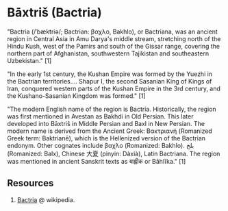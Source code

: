 # Bāxtriš (Bactria)

"Bactria (/ˈbæktriə/; Bactrian: βαχλο, Bakhlo), or Bactriana, was an ancient region in Central Asia in Amu Darya's middle stream, stretching north of the Hindu Kush, west of the Pamirs and south of the Gissar range, covering the northern part of Afghanistan, southwestern Tajikistan and southeastern Uzbekistan." [1]

"In the early 1st century, the Kushan Empire was formed by the Yuezhi in the Bactrian territories.... Shapur I, the second Sasanian King of Kings of Iran, conquered western parts of the Kushan Empire in the 3rd century, and the Kushano-Sasanian Kingdom was formed." [1]

"The modern English name of the region is Bactria. Historically, the region was first mentioned in Avestan as Bakhdi in Old Persian. This later developed into Bāxtriš in Middle Persian and Baxl in New Persian. The modern name is derived from the Ancient Greek: Βακτριανή (Romanized Greek term: Baktrianē), which is the Hellenized version of the Bactrian endonym. Other cognates include βαχλο (Romanized: Bakhlo). بلخ (Romanized: Balx), Chinese 大夏 (pinyin: Dàxià), Latin Bactriana. The region was mentioned in ancient Sanskrit texts as बाह्लीक or Bāhlīka." [1]

## Resources

1. [Bactria](https://en.wikipedia.org/wiki/Bactria) @ wikipedia.
